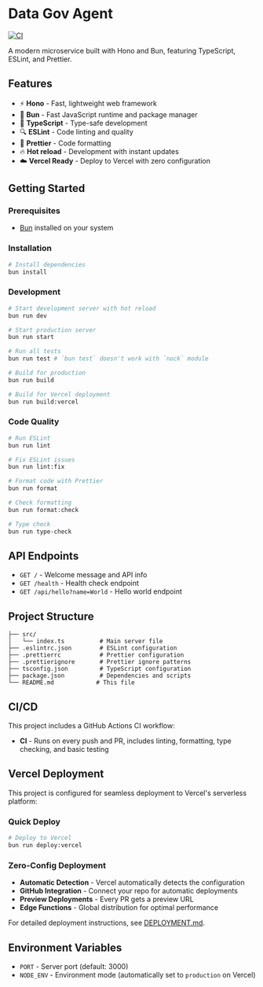 # Data Gov Agent

[![CI](https://github.com/shai-mann/data-gov-agent/workflows/CI/badge.svg)](https://github.com/shai-mann/data-gov-agent/actions)

A modern microservice built with Hono and Bun, featuring TypeScript, ESLint, and Prettier.

## Features

- ⚡ **Hono** - Fast, lightweight web framework
- 🚀 **Bun** - Fast JavaScript runtime and package manager
- 📝 **TypeScript** - Type-safe development
- 🔍 **ESLint** - Code linting and quality
- 💅 **Prettier** - Code formatting
- 🔥 **Hot reload** - Development with instant updates
- ☁️ **Vercel Ready** - Deploy to Vercel with zero configuration

## Getting Started

### Prerequisites

- [Bun](https://bun.sh) installed on your system

### Installation

```bash
# Install dependencies
bun install
```

### Development

```bash
# Start development server with hot reload
bun run dev

# Start production server
bun run start

# Run all tests
bun run test # `bun test` doesn't work with `nock` module

# Build for production
bun run build

# Build for Vercel deployment
bun run build:vercel
```

### Code Quality

```bash
# Run ESLint
bun run lint

# Fix ESLint issues
bun run lint:fix

# Format code with Prettier
bun run format

# Check formatting
bun run format:check

# Type check
bun run type-check
```

## API Endpoints

- `GET /` - Welcome message and API info
- `GET /health` - Health check endpoint
- `GET /api/hello?name=World` - Hello world endpoint

## Project Structure

```
├── src/
│   └── index.ts          # Main server file
├── .eslintrc.json        # ESLint configuration
├── .prettierrc           # Prettier configuration
├── .prettierignore       # Prettier ignore patterns
├── tsconfig.json         # TypeScript configuration
├── package.json          # Dependencies and scripts
└── README.md            # This file
```

## CI/CD

This project includes a GitHub Actions CI workflow:

- **CI** - Runs on every push and PR, includes linting, formatting, type checking, and basic testing

## Vercel Deployment

This project is configured for seamless deployment to Vercel's serverless platform:

### Quick Deploy

```bash
# Deploy to Vercel
bun run deploy:vercel
```

### Zero-Config Deployment

- **Automatic Detection** - Vercel automatically detects the configuration
- **GitHub Integration** - Connect your repo for automatic deployments
- **Preview Deployments** - Every PR gets a preview URL
- **Edge Functions** - Global distribution for optimal performance

For detailed deployment instructions, see [DEPLOYMENT.md](./DEPLOYMENT.md).

## Environment Variables

- `PORT` - Server port (default: 3000)
- `NODE_ENV` - Environment mode (automatically set to `production` on Vercel)
